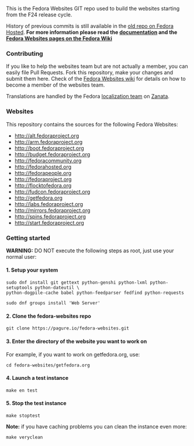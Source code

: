 This is the Fedora Websites GIT repo used to build the websites starting
from the F24 release cycle.

History of previous commits is still available in the [old repo on Fedora Hosted](https://git.fedorahosted.org/cgit/fedora-web.git/). **For more information please read the [documentation](https://docs.pagure.org/fedora-websites/) and the [Fedora Websites pages on the Fedora Wiki](https://fedoraproject.org/wiki/Websites)**

### Contributing
If you like to help the websites team but are not actually a member, you 
can easily file Pull Requests. Fork this repository, make your changes and
submit them here. Check of the [Fedora Websites wiki](https://fedoraproject.org/wiki/Websites#Join_the_Websites_Team) for details on how to
become a member of the websites team. 

Translations are handled by the Fedora [localization team](https://fedoraproject.org/wiki/L10N) on [Zanata](https://fedora.zanata.org/project/view/fedora-web).

### Websites
This repository contains the sources for the following Fedora Websites:

* http://alt.fedoraproject.org
* http://arm.fedoraproject.org
* http://boot.fedoraproject.org
* http://budget.fedoraproject.org
* http://fedoracommunity.org
* http://fedorahosted.org
* http://fedorapeople.org
* http://fedoraproject.org
* http://flocktofedora.org
* http://fudcon.fedoraproject.org
* http://getfedora.org
* http://labs.fedoraproject.org
* http://mirrors.fedoraproject.org
* http://spins.fedoraproject.org
* http://start.fedoraproject.org

### Getting started

**WARNING:** DO NOT execute the following steps as root, just use your normal user:

#### 1. Setup your system

    sudo dnf install git gettext python-genshi python-lxml python-setuptools python-dateutil \
    python-dogpile-cache babel python-feedparser fedfind python-requests

    sudo dnf groups install 'Web Server'

#### 2. Clone the fedora-websites repo

    git clone https://pagure.io/fedora-websites.git

#### 3. Enter the directory of the website you want to work on
For example, if you want to work on getfedora.org, use:

    cd fedora-websites/getfedora.org

#### 4. Launch a test instance

    make en test

#### 5. Stop the test instance

    make stoptest

**Note:** if you have caching problems you can clean the instance even more:

    make veryclean
